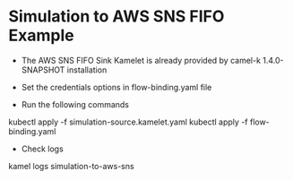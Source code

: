 # Simulation to AWS SNS FIFO Example

- The AWS SNS FIFO Sink Kamelet is already provided by camel-k 1.4.0-SNAPSHOT installation

- Set the credentials options in flow-binding.yaml file

- Run the following commands

kubectl apply -f simulation-source.kamelet.yaml
kubectl apply -f flow-binding.yaml

- Check logs

kamel logs simulation-to-aws-sns
